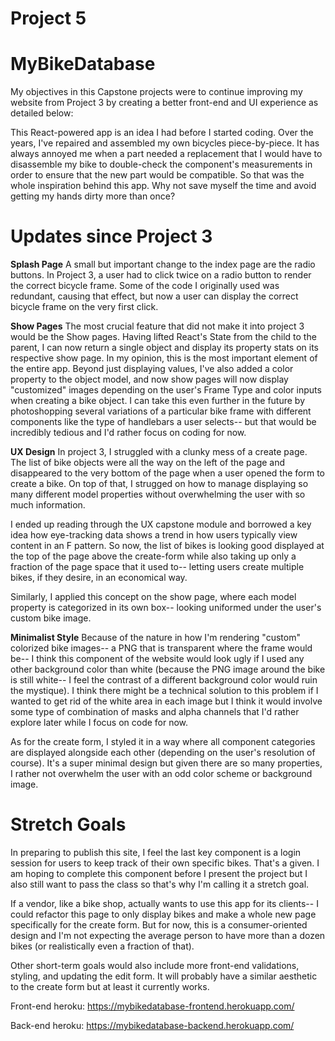 # Project 5
# MyBikeDatabase
My objectives in this Capstone projects were to continue improving my website from Project 3 by creating a better front-end and UI experience as detailed below:

This React-powered app is an idea I had before I started coding. Over the years, I've repaired and assembled my own bicycles piece-by-piece. It has always annoyed me when a part needed a replacement that I would have to disassemble my bike to double-check the component's measurements in order to ensure that the new part would be compatible. So that was the whole inspiration behind this app. Why not save myself the time and avoid getting my hands dirty more than once?

# Updates since Project 3

**Splash Page**
A small but important change to the index page are the radio buttons. In Project 3, a user had to click twice on a radio button to render the correct bicycle frame. Some of the code I originally used was redundant, causing that effect, but now a user can display the correct bicycle frame on the very first click.

**Show Pages**
The most crucial feature that did not make it into project 3 would be the Show pages. Having lifted React's State from the child to the parent, I can now return a single object and display its property stats on its respective show page. In my opinion, this is the most important element of the entire app. Beyond just displaying values, I've also added a color property to the object model, and now show pages will now display "customized" images depending on the user's Frame Type and color inputs when creating a bike object. I can take this even further in the future by photoshopping several variations of a particular bike frame with different components like the type of handlebars a user selects-- but that would be incredibly tedious and I'd rather focus on coding for now.

**UX Design**
In project 3, I struggled with a clunky mess of a create page. The list of bike objects were all the way on the left of the page and disappeared to the very bottom of the page when a user opened the form to create a bike. On top of that, I strugged on how to manage displaying so many different model properties without overwhelming the user with so much information. 

I ended up reading through the UX capstone module and borrowed a key idea how eye-tracking data shows a trend in how users typically view content in an F pattern. So now, the list of bikes is looking good displayed at the top of the page above the create-form while also taking up only a fraction of the page space that it used to-- letting users create multiple bikes, if they desire, in an economical way.

Similarly, I applied this concept on the show page, where each model property is categorized in its own box-- looking uniformed under the user's custom bike image. 

**Minimalist Style**
Because of the nature in how I'm rendering "custom" colorized bike images-- a PNG that is transparent where the frame would be-- I think this component of the website would look ugly if I used any other background color than white (because the PNG image around the bike is still white-- I feel the contrast of a different background color would ruin the mystique). I think there might be a technical solution to this problem if I wanted to get rid of the white area in each image but I think it would involve some type of combination of masks and alpha channels that I'd rather explore later while I focus on code for now.

As for the create form, I styled it in a way where all component categories are displayed alongside each other (depending on the user's resolution of course). It's a super minimal design but given there are so many properties, I rather not overwhelm the user with an odd color scheme or background image.

# Stretch Goals
In preparing to publish this site, I feel the last key component is a login session for users to keep track of their own specific bikes. That's a given. I am hoping to complete this component before I present the project but I also still want to pass the class so that's why I'm calling it a stretch goal.

If a vendor, like a bike shop, actually wants to use this app for its clients-- I could refactor this page to only display bikes and make a whole new page specifically for the create form. But for now, this is a consumer-oriented design and I'm not expecting the average person to have more than a dozen bikes (or realistically even a fraction of that).

Other short-term goals would also include more front-end validations, styling, and updating the edit form. It will probably have a similar aesthetic to the create form but at least it currently works.

Front-end heroku: https://mybikedatabase-frontend.herokuapp.com/

Back-end heroku: https://mybikedatabase-backend.herokuapp.com/

